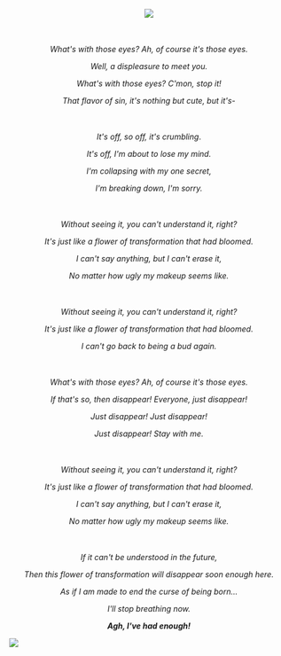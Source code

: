 <p align="center">
  <img src="https://sun9-73.userapi.com/impg/dXJwafvCz8oGTtJQ0WbgBXp055bExclVk-zJ1w/W5CZZ18AKG4.jpg?size=2560x942&quality=95&sign=fab222996b1bf0cd666872bd73ceac40&type=album" />
</p>
ㅤ
<p align="center">
 <i>What's with those eyes? Ah, of course it's those eyes.</i>
<p align="center">  
  <i>Well, a displeasure to meet you.</i>
<p align="center">
  <i>What's with those eyes? C'mon, stop it!</i>
<p align="center">
  <i>That flavor of sin, it's nothing but cute, but it's-</i>
</p>
  ㅤ
<p align="center">
  <i>It's off, so off, it's crumbling</i>.
<p align="center">
  <i>It's off, I'm about to lose my mind.</i>
<p align="center">
  <i>I'm collapsing with my one secret,</i>
<p align="center">
  <i>I'm breaking down, I'm sorry.</i>
</p>
ㅤ
<p align="center">
<i>Without seeing it, you can't understand it, right?</i>
<p align="center">
<i>It's just like a flower of transformation that had bloomed.</i>
<p align="center">
<i>I can't say anything, but I can't erase it,</i>
<p align="center">
<i>No matter how ugly my makeup seems like.</i>
</p>
ㅤ
<p align="center">
<i>Without seeing it, you can't understand it, right?</i>
  <p align="center">
<i>It's just like a flower of transformation that had bloomed.</i>
    <p align="center">
<i>I can't go back to being a bud again.</i>
    </p>
ㅤ
<p align="center">
<i>What's with those eyes? Ah, of course it's those eyes.</i>
  <p align="center">
<i>If that's so, then disappear! Everyone, just disappear!</i>
    <p align="center">
<i>Just disappear! Just disappear!</i>
      <p align="center">
<i>Just disappear! Stay with me.</i>
      </p>
ㅤ
<p align="center">
<i>Without seeing it, you can't understand it, right?</i>
<p align="center">
<i>It's just like a flower of transformation that had bloomed.</i>
<p align="center">
<i>I can't say anything, but I can't erase it,</i>
<p align="center">
<i>No matter how ugly my makeup seems like.</i>
</p>
ㅤ
<p align="center">
<i>If it can't be understood in the future,<i>
<p align="center">
<i>Then this flower of transformation will disappear soon enough here.</i>
<p align="center">
<i>As if I am made to end the curse of being born...</i>
<p align="center">
<i>I'll stop breathing now.</i>
<p align="center">
<b><i>Agh, I've had enough!</i></b>
</p>

![](https://komarev.com/ghpvc/?username=lolicore-enigma&label=HI)
